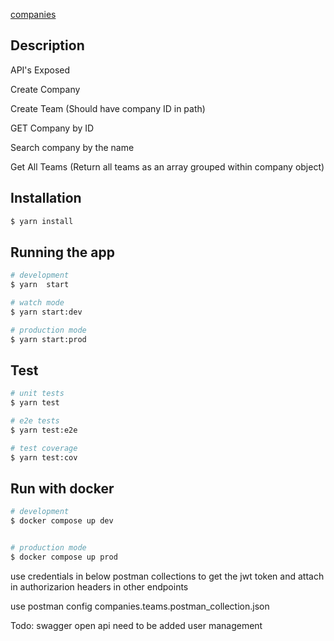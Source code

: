

[companies](https://github.com/karthikneeliyan/nestjs-mongo) 

## Description

API's Exposed

Create Company

Create Team (Should have company ID in path)

GET Company by ID

Search company by the name

Get All Teams (Return all teams as an array grouped within company object)


## Installation

```bash
$ yarn install
```

## Running the app

```bash
# development
$ yarn  start

# watch mode
$ yarn start:dev

# production mode
$ yarn start:prod
```

## Test

```bash
# unit tests
$ yarn test

# e2e tests
$ yarn test:e2e

# test coverage
$ yarn test:cov
```
## Run with docker

```bash
# development
$ docker compose up dev


# production mode
$ docker compose up prod
```

use credentials in below postman collections to get the jwt token and attach in authorizarion headers in other endpoints


use postman config companies.teams.postman_collection.json

Todo: swagger open api need to be added
user management 


